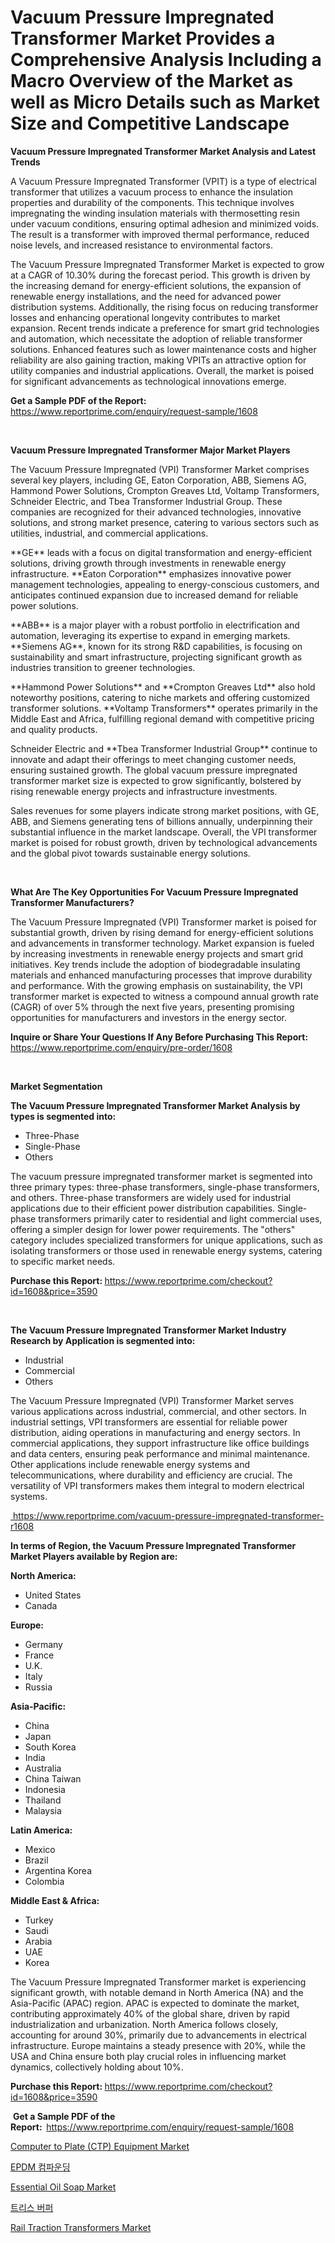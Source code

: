 <p><h1>Vacuum Pressure Impregnated Transformer Market Provides a Comprehensive Analysis Including a Macro Overview of the Market as well as Micro Details such as Market Size and Competitive Landscape</h1></p><p><strong>Vacuum Pressure Impregnated Transformer Market Analysis and Latest Trends</strong></p>
<p><p>A Vacuum Pressure Impregnated Transformer (VPIT) is a type of electrical transformer that utilizes a vacuum process to enhance the insulation properties and durability of the components. This technique involves impregnating the winding insulation materials with thermosetting resin under vacuum conditions, ensuring optimal adhesion and minimized voids. The result is a transformer with improved thermal performance, reduced noise levels, and increased resistance to environmental factors.</p><p>The Vacuum Pressure Impregnated Transformer Market is expected to grow at a CAGR of 10.30% during the forecast period. This growth is driven by the increasing demand for energy-efficient solutions, the expansion of renewable energy installations, and the need for advanced power distribution systems. Additionally, the rising focus on reducing transformer losses and enhancing operational longevity contributes to market expansion. Recent trends indicate a preference for smart grid technologies and automation, which necessitate the adoption of reliable transformer solutions. Enhanced features such as lower maintenance costs and higher reliability are also gaining traction, making VPITs an attractive option for utility companies and industrial applications. Overall, the market is poised for significant advancements as technological innovations emerge.</p></p>
<p><strong>Get a Sample PDF of the Report:&nbsp;</strong> <a href="https://www.reportprime.com/enquiry/request-sample/1608">https://www.reportprime.com/enquiry/request-sample/1608</a></p>
<p>&nbsp;</p>
<p><strong>Vacuum Pressure Impregnated Transformer Major Market Players</strong></p>
<p><p>The Vacuum Pressure Impregnated (VPI) Transformer Market comprises several key players, including GE, Eaton Corporation, ABB, Siemens AG, Hammond Power Solutions, Crompton Greaves Ltd, Voltamp Transformers, Schneider Electric, and Tbea Transformer Industrial Group. These companies are recognized for their advanced technologies, innovative solutions, and strong market presence, catering to various sectors such as utilities, industrial, and commercial applications.</p><p>**GE** leads with a focus on digital transformation and energy-efficient solutions, driving growth through investments in renewable energy infrastructure. **Eaton Corporation** emphasizes innovative power management technologies, appealing to energy-conscious customers, and anticipates continued expansion due to increased demand for reliable power solutions.</p><p>**ABB** is a major player with a robust portfolio in electrification and automation, leveraging its expertise to expand in emerging markets. **Siemens AG**, known for its strong R&D capabilities, is focusing on sustainability and smart infrastructure, projecting significant growth as industries transition to greener technologies.</p><p>**Hammond Power Solutions** and **Crompton Greaves Ltd** also hold noteworthy positions, catering to niche markets and offering customized transformer solutions. **Voltamp Transformers** operates primarily in the Middle East and Africa, fulfilling regional demand with competitive pricing and quality products.</p><p>Schneider Electric and **Tbea Transformer Industrial Group** continue to innovate and adapt their offerings to meet changing customer needs, ensuring sustained growth. The global vacuum pressure impregnated transformer market size is expected to grow significantly, bolstered by rising renewable energy projects and infrastructure investments.</p><p>Sales revenues for some players indicate strong market positions, with GE, ABB, and Siemens generating tens of billions annually, underpinning their substantial influence in the market landscape. Overall, the VPI transformer market is poised for robust growth, driven by technological advancements and the global pivot towards sustainable energy solutions.</p></p>
<p>&nbsp;</p>
<p><strong>What Are The Key Opportunities For Vacuum Pressure Impregnated Transformer Manufacturers?</strong></p>
<p><p>The Vacuum Pressure Impregnated (VPI) Transformer market is poised for substantial growth, driven by rising demand for energy-efficient solutions and advancements in transformer technology. Market expansion is fueled by increasing investments in renewable energy projects and smart grid initiatives. Key trends include the adoption of biodegradable insulating materials and enhanced manufacturing processes that improve durability and performance. With the growing emphasis on sustainability, the VPI transformer market is expected to witness a compound annual growth rate (CAGR) of over 5% through the next five years, presenting promising opportunities for manufacturers and investors in the energy sector.</p></p>
<p><strong>Inquire or Share Your Questions If Any Before Purchasing This Report:</strong> <a href="https://www.reportprime.com/enquiry/pre-order/1608">https://www.reportprime.com/enquiry/pre-order/1608</a></p>
<p>&nbsp;</p>
<p><strong>Market Segmentation</strong></p>
<p><strong>The Vacuum Pressure Impregnated Transformer Market Analysis by types is segmented into:</strong></p>
<p><ul><li>Three-Phase</li><li>Single-Phase</li><li>Others</li></ul></p>
<p><p>The vacuum pressure impregnated transformer market is segmented into three primary types: three-phase transformers, single-phase transformers, and others. Three-phase transformers are widely used for industrial applications due to their efficient power distribution capabilities. Single-phase transformers primarily cater to residential and light commercial uses, offering a simpler design for lower power requirements. The "others" category includes specialized transformers for unique applications, such as isolating transformers or those used in renewable energy systems, catering to specific market needs.</p></p>
<p><strong>Purchase this Report:&nbsp;</strong><a href="https://www.reportprime.com/checkout?id=1608&price=3590">https://www.reportprime.com/checkout?id=1608&price=3590</a></p>
<p>&nbsp;</p>
<p><strong>The Vacuum Pressure Impregnated Transformer Market Industry Research by Application is segmented into:</strong></p>
<p><ul><li>Industrial</li><li>Commercial</li><li>Others</li></ul></p>
<p><p>The Vacuum Pressure Impregnated (VPI) Transformer Market serves various applications across industrial, commercial, and other sectors. In industrial settings, VPI transformers are essential for reliable power distribution, aiding operations in manufacturing and energy sectors. In commercial applications, they support infrastructure like office buildings and data centers, ensuring peak performance and minimal maintenance. Other applications include renewable energy systems and telecommunications, where durability and efficiency are crucial. The versatility of VPI transformers makes them integral to modern electrical systems.</p></p>
<p><a href="https://www.reportprime.com/vacuum-pressure-impregnated-transformer-r1608">&nbsp;https://www.reportprime.com/vacuum-pressure-impregnated-transformer-r1608</a></p>
<p><strong>In terms of Region, the Vacuum Pressure Impregnated Transformer Market Players available by Region are:</strong></p>
<p>
    <p> <strong> North America: </strong>
        <ul>
            <li>United States</li>
            <li>Canada</li>
        </ul>
        </p> 
    <p> <strong> Europe: </strong>
        <ul>
            <li>Germany</li>
            <li>France</li>
            <li>U.K.</li>
            <li>Italy</li>
            <li>Russia</li>
        </ul>
        </p> 
    <p> <strong> Asia-Pacific: </strong>
        <ul>
            <li>China</li>
            <li>Japan</li>
            <li>South Korea</li>
            <li>India</li>
            <li>Australia</li>
            <li>China Taiwan</li>
            <li>Indonesia</li>
            <li>Thailand</li>
            <li>Malaysia</li>
        </ul>
        </p> 
    <p> <strong> Latin America: </strong>
        <ul>
            <li>Mexico</li>
            <li>Brazil</li>
            <li>Argentina Korea</li>
            <li>Colombia</li>
        </ul>
        </p> 
    <p> <strong> Middle East & Africa: </strong>
        <ul>
            <li>Turkey</li>
            <li>Saudi</li>
            <li>Arabia</li>
            <li>UAE</li>
            <li>Korea</li>
        </ul>
    </p>
    </p>
<p><p>The Vacuum Pressure Impregnated Transformer market is experiencing significant growth, with notable demand in North America (NA) and the Asia-Pacific (APAC) region. APAC is expected to dominate the market, contributing approximately 40% of the global share, driven by rapid industrialization and urbanization. North America follows closely, accounting for around 30%, primarily due to advancements in electrical infrastructure. Europe maintains a steady presence with 20%, while the USA and China ensure both play crucial roles in influencing market dynamics, collectively holding about 10%.</p></p>
<p><strong>Purchase this Report: </strong><a href="https://www.reportprime.com/checkout?id=1608&price=3590">https://www.reportprime.com/checkout?id=1608&price=3590</a></p>
<p>&nbsp;<strong>Get a Sample PDF of the Report:&nbsp;&nbsp;</strong><a href="https://www.reportprime.com/enquiry/request-sample/1608">https://www.reportprime.com/enquiry/request-sample/1608</a></p>
<p><strong></strong></p>
<p><p><a href="https://medium.com/@jariartemva9/computer-to-plate-ctp-equipment-market-a-global-and-regional-analysis-2024-2031-dd242457c6d8">Computer to Plate (CTP) Equipment Market</a></p><p><a href="https://medium.com/@daniamha96_85754/epdm-%EC%BB%B4%ED%8C%8C%EC%9A%B4%EB%94%A9-%EC%8B%9C%EC%9E%A5-%EC%8B%9C%EC%9E%A5-%EC%84%B8%EB%B6%84%ED%99%94-%EC%A7%80%EB%A6%AC%EC%A0%81-%EC%A7%80%EC%97%AD-%EB%B0%8F-2031%EB%85%84%EA%B9%8C%EC%A7%80%EC%9D%98-%EC%8B%9C%EC%9E%A5-%EC%98%88%EC%B8%A1-ff34413d1354">EPDM 컴파운딩</a></p><p><a href="https://www.linkedin.com/pulse/global-perspectives-essential-oil-soap-market-trends-forecast-pcdqf?trackingId=EQLhPJZKT9eZ44iOjRmNsQ%3D%3D">Essential Oil Soap Market</a></p><p><a href="https://medium.com/@daniamha96_85754/tris-%EC%99%84%EC%B6%A9%EC%A0%9C%EC%97%90-%EC%99%9C-%ED%88%AC%EC%9E%90%ED%95%B4%EC%95%BC-%ED%95%A0%EA%B9%8C%EC%9A%94-%EC%8B%9C%EC%9E%A5-%EB%8F%99%ED%96%A5-%EC%84%A0%EB%8F%84%EC%A0%81%EC%9D%B8-%EC%8B%9C%EC%9E%A5-%EC%A0%9C%ED%92%88-%EB%B0%8F-%EC%A7%80%EC%97%AD-%EC%84%B1%EC%9E%A5-2024-2031-%EC%9D%84-%EC%9C%84%ED%95%B4-9c798d01a847">트리스 버퍼</a></p><p><a href="https://medium.com/@jariartemva9/future-of-innovation-global-rail-traction-transformers-market-growth-and-opportunities-2024-2031-cee5759e29fd">Rail Traction Transformers Market</a></p></p>